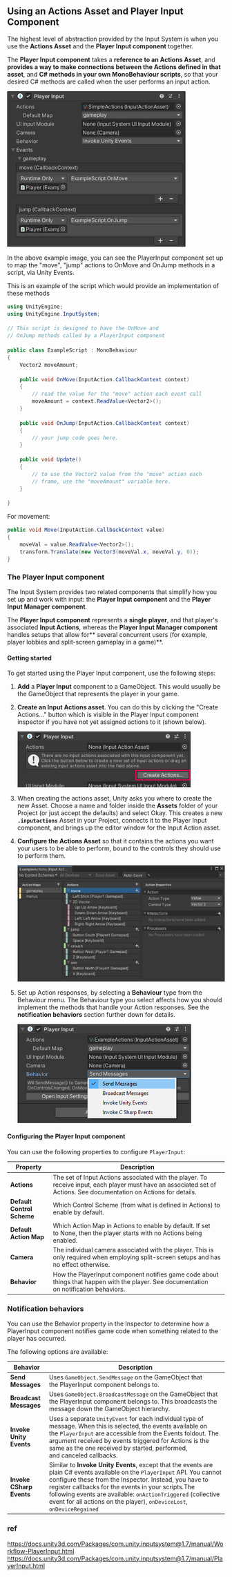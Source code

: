 ## Using an Actions Asset and Player Input Component

The highest level of abstraction provided by the Input System is when you use the **Actions Asset** and 
the **Player Input component** together.

The **Player Input component** takes a **reference to an Actions Asset**, and 
**provides a way to make connections between the Actions defined in that asset**, and **C# methods in your own MonoBehaviour scripts**, 
so that your desired C# methods are called when the user performs an input action.


![](./img/PlayerInputWithGameplayEvents.png)

In the above example image, you can see the PlayerInput component set up to map the "move", "jump" actions to OnMove and OnJump methods in a script, via Unity Events.

This is an example of the script which would provide an implementation of these methods

```cs
using UnityEngine;
using UnityEngine.InputSystem;

// This script is designed to have the OnMove and
// OnJump methods called by a PlayerInput component

public class ExampleScript : MonoBehaviour
{
    Vector2 moveAmount;

    public void OnMove(InputAction.CallbackContext context)
    {
        // read the value for the "move" action each event call
        moveAmount = context.ReadValue<Vector2>();
    }

    public void OnJump(InputAction.CallbackContext context)
    {
        // your jump code goes here.
    }

    public void Update()
    {
        // to use the Vector2 value from the "move" action each
        // frame, use the "moveAmount" variable here.
    }

}

```


For movement:

```cs
public void Move(InputAction.CallbackContext value)
{
    moveVal = value.ReadValue<Vector2>();
    transform.Translate(new Vector3(moveVal.x, moveVal.y, 0));
}
```

### The Player Input component

The Input System provides two related components that simplify how you set up and work with input: the **Player Input component** and the **Player Input Manager component**.

The **Player Input component** represents a **single player**, and that player's associated **Input Actions**, whereas the **Player Input Manager component** handles setups that allow for** several concurrent users (for example, player lobbies and split-screen gameplay in a game)**.






#### Getting started

To get started using the Player Input component, use the following steps:

1. **Add** a **Player Input** component to a GameObject. This would usually be the GameObject that represents the player in your game.

2. **Create an Input Actions asset**. You can do this by clicking the "Create Actions..." button which is visible in the Player Input component inspector if you have not yet assigned actions to it (shown below).

    ![](./img/PlayerInputCreateActions.png)

3. When creating the actions asset, Unity asks you where to create the new Asset. Choose a name and folder inside the **Assets** folder of your Project (or just accept the defaults) and select Okay. This creates a new **`.inputactions`** Asset in your Project, connects it to the Player Input component, and brings up the editor window for the Input Action asset.

4. **Configure the Actions Asset** so that it contains the actions you want your users to be able to perform, bound to the controls they should use to perform them.

    ![](./img/MyGameActions.png)

5. Set up Action responses, by selecting a **Behaviour** type from the Behaviour menu. The Behaviour type you select affects how you should implement the methods that handle your Action responses. See the **notification behaviors** section further down for details.

    ![](./img/PlayerInputNotificationBehaviors.png)


#### Configuring the Player Input component


You can use the following properties to configure `PlayerInput`:

| Property | Description |
| --- | --- |
| **Actions** | The set of Input Actions associated with the player. To receive input, each player must have an associated set of Actions. See documentation on Actions for details. |
| **Default Control Scheme** | Which Control Scheme (from what is defined in Actions) to enable by default.|
| **Default Action Map** | Which Action Map in Actions to enable by default. If set to None, then the player starts with no Actions being enabled. |
| **Camera** | The individual camera associated with the player. This is only required when employing split-screen setups and has no effect otherwise. |
| **Behavior** | How the PlayerInput component notifies game code about things that happen with the player. See documentation on notification behaviors. |

### Notification behaviors
You can use the Behavior property in the Inspector to determine how a PlayerInput component notifies game code when something related to the player has occurred.

The following options are available:

| Behavior | Description |
| --- | --- |
| **Send Messages** | Uses `GameObject.SendMessage` on the GameObject that the PlayerInput component belongs to. |
| **Broadcast Messages** | Uses `GameObject.BroadcastMessage` on the GameObject that the PlayerInput component belongs to. This broadcasts the message down the GameObject hierarchy. |
| **Invoke Unity Events** | Uses a separate `UnityEvent` for each individual type of message. When this is selected, the events available on the `PlayerInput` are accessible from the Events foldout. The argument received by events triggered for Actions is the same as the one received by started, performed, and canceled callbacks. |
| **Invoke CSharp Events** | Similar to **Invoke Unity Events**, except that the events are plain C# events available on the `PlayerInput` API. You cannot configure these from the Inspector. Instead, you have to register callbacks for the events in your scripts.The following events are available: `onActionTriggered` (collective event for all actions on the player), `onDeviceLost`, `onDeviceRegained` |



### ref
https://docs.unity3d.com/Packages/com.unity.inputsystem@1.7/manual/Workflow-PlayerInput.html \
https://docs.unity3d.com/Packages/com.unity.inputsystem@1.7/manual/PlayerInput.html



